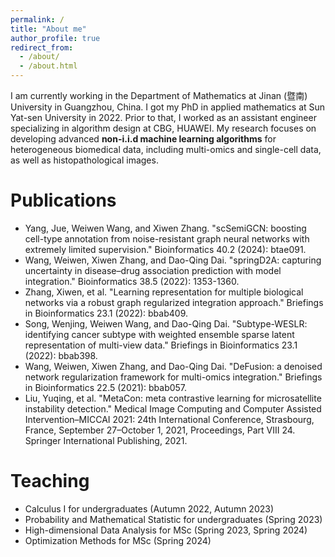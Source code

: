 ```yaml
---
permalink: /
title: "About me"
author_profile: true
redirect_from: 
  - /about/
  - /about.html
---
```


I am currently working in the Department of Mathematics at Jinan (暨南) University in Guangzhou, China. I got my PhD in applied mathematics at Sun Yat-sen University in 2022. Prior to that, I worked as an assistant engineer specializing in algorithm design at CBG, HUAWEI. My research focuses on developing advanced **non-i.i.d machine learning algorithms** for heterogeneous biomedical data, including multi-omics and single-cell data, as well as histopathological images.

Publications
======
* Yang, Jue, Weiwen Wang, and Xiwen Zhang. "scSemiGCN: boosting cell-type annotation from noise-resistant graph neural networks with extremely limited supervision." Bioinformatics 40.2 (2024): btae091.
* Wang, Weiwen, Xiwen Zhang, and Dao-Qing Dai. "springD2A: capturing uncertainty in disease–drug association prediction with model integration." Bioinformatics 38.5 (2022): 1353-1360.
* Zhang, Xiwen, et al. "Learning representation for multiple biological networks via a robust graph regularized integration approach." Briefings in Bioinformatics 23.1 (2022): bbab409.
* Song, Wenjing, Weiwen Wang, and Dao-Qing Dai. "Subtype-WESLR: identifying cancer subtype with weighted ensemble sparse latent representation of multi-view data." Briefings in Bioinformatics 23.1 (2022): bbab398.
* Wang, Weiwen, Xiwen Zhang, and Dao-Qing Dai. "DeFusion: a denoised network regularization framework for multi-omics integration." Briefings in Bioinformatics 22.5 (2021): bbab057.
* Liu, Yuqing, et al. "MetaCon: meta contrastive learning for microsatellite instability detection." Medical Image Computing and Computer Assisted Intervention–MICCAI 2021: 24th International Conference, Strasbourg, France, September 27–October 1, 2021, Proceedings, Part VIII 24. Springer International Publishing, 2021.

Teaching
======
* Calculus I for undergraduates (Autumn 2022, Autumn 2023)
* Probability and Mathematical Statistic for undergraduates (Spring 2023)
* High-dimensional Data Analysis for MSc (Spring 2023, Spring 2024)
* Optimization Methods for MSc (Spring 2024)
